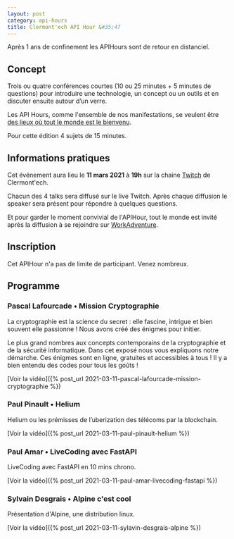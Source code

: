 ```yaml
---
layout: post
category: api-hours
title: Clermont'ech API Hour &#35;47
---
```


Après 1 ans de confinement les APIHours sont de retour en distanciel. 

## Concept

Trois ou quatre conférences courtes (10 ou 25 minutes + 5 minutes de questions)
pour introduire une technologie, un concept ou un outils et en discuter ensuite
autour d’un verre.

Les API Hours, comme l'ensemble de nos manifestations, se veulent être [des
lieux où tout le monde est le bienvenu](/code-of-conduct.html).

Pour cette édition 4 sujets de 15 minutes.

## Informations pratiques

Cet événement aura lieu le **11 mars 2021** à **19h** sur la chaine [Twitch](https://www.twitch.tv/clermontech) de Clermont'ech. 

Chacun des 4 talks sera diffusé sur le live Twitch. Après chaque diffusion le speaker sera présent pour répondre à quelques questions.

Et pour garder le moment convivial de l'APIHour, tout le monde est invité après la diffusion à se rejoindre sur [WorkAdventure](http://wa.clermontech.org/).

## Inscription

Cet APIHour n'a pas de limite de participant. Venez nombreux.

## Programme

### Pascal Lafourcade • Mission Cryptographie

La cryptographie est la science du secret : elle fascine, intrigue et bien souvent elle 
passionne ! Nous avons créé des énigmes pour initier.

Le plus grand nombres aux concepts contemporains de la cryptographie et de la sécurité informatique. 
Dans cet exposé nous vous expliquons notre démarche. Ces énigmes sont en ligne, gratuites et accessibles 
à tous !  Il y a bien entendu des codes pour tous les goûts ! 

[Voir la vidéo]({% post_url 2021-03-11-pascal-lafourcade-mission-cryptographie %})

### Paul Pinault • Helium

Helium ou les prémisses de l’uberization des télécoms par la blockchain.

[Voir la vidéo]({% post_url 2021-03-11-paul-pinault-helium %})

### Paul Amar • LiveCoding avec FastAPI

LiveCoding avec FastAPI en 10 mins chrono.

[Voir la vidéo]({% post_url 2021-03-11-paul-amar-livecoding-fastapi %})

### Sylvain Desgrais • Alpine c'est cool

Présentation d'Alpine, une distribution linux.

[Voir la vidéo]({% post_url 2021-03-11-sylavin-desgrais-alpine %})

